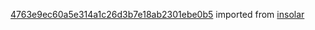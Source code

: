 [4763e9ec60a5e314a1c26d3b7e18ab2301ebe0b5](https://github.com/insolar/insolar/commit/4763e9ec60a5e314a1c26d3b7e18ab2301ebe0b5) imported from [insolar](https://github.com/insolar/insolar)
